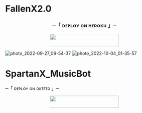 # FallenX2.0
<h3 align="center">
    ─「 ᴅᴇᴩʟᴏʏ ᴏɴ ʜᴇʀᴏᴋᴜ 」─
</h3>

<p align="center"><a href="https://dashboard.heroku.com/new?template=https://github.com/SPARTENX-OP/ROCKSTAR-MUSIC"> <img src="https://img.shields.io/badge/Deploy%20On%20Heroku-black?style=for-the-badge&logo=heroku" width="220" height="38.45"/></a></p>




![photo_2022-09-27_09-54-37](https://user-images.githubusercontent.com/114400345/194263806-769c89df-b998-4b6a-ac2e-b867c3c6e9f4.jpg)
![photo_2022-10-04_01-35-57](https://user-images.githubusercontent.com/114400345/194263819-7fa294b0-9b95-468a-8a61-2fcbee47154e.jpg)
# SpartanX_MusicBot
  ─「 ᴅᴇᴩʟᴏʏ ᴏɴ ᴏᴋᴛᴇᴛᴏ 」─
</h3>

<p align="center"><a href="https://cloud.okteto.com/deploy?repository=https://github.com/SPARTENX-OP/SpartanXBotMusic"><img src="https://img.shields.io/badge/Deploy%20On%20Okteto-black?style=for-the-badge&logo=Okteto" width="220" height="38.45"/></a></p>
